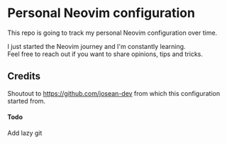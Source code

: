 # Personal Neovim configuration

This repo is going to track my personal Neovim configuration over time.

I just started the Neovim journey and I'm constantly learning.\
Feel free to reach out if you want to share opinions, tips and tricks.

## Credits

Shoutout to https://github.com/josean-dev from which this configuration started from.

#### Todo

Add lazy git
